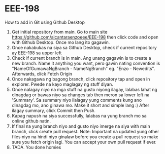# EEE-198

How to add in Git using Github Desktop

1. Get initial repository from main. Go to main site https://github.com/alcantaraenzoeee/EEE-198 then click code and open with Github Desktop. Once mo lang ito gagawin.
2. Once nakabukas na siya sa Github Desktop, check if current repository ay EEE-198 sa upper left
3. Check if current branch is in main. Ang unang gagawin is to create a new branch. Name it anything you want, pero gawin nating convention is "NameOfGumawaNgBranch - NameNgBranch" eg. "Enzo - Newedits". Afterwards, click Fetch Origin
4. Once nakagawa ng bagong branch, click repository tap and open in explorer. Pwede na kayo maglagay ng stuff diyan. 
5. Once nalagay niyo na mga stuff na gusto niyong ilagay, lalabas lahat ng dinagdag or bawas niyo sa changes tab then meron sa lower left na 'Summary'. Sa summary niyo ilalagay yung comments kung ano dinagdag mo, ano ginawa mo. Make it short and simple lang :) After ilagay summary, click Commit then Push. 
6. Kapag napush na siya successfully, lalabas na yung branch mo sa online github natin. 
7. If final na yung branch niyo and gusto niyo imerge na siya with main branch, click create pull request. Note: Important na updated yung other files niyo na hindi niyo ginalaw before you create a pull request so make sure you fetch origin lagi. You can accept your own pull request if ever.
8. TADA. You done homies
